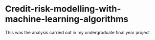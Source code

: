 # Credit-risk-modelling-with-machine-learning-algorithms
This was the analysis carried out in my undergraduate final year project
